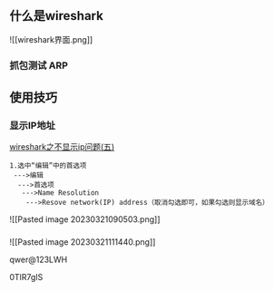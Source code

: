 ```toc
```

## 什么是wireshark
![[wireshark界面.png]]

### 抓包测试 ARP





## 使用技巧
### 显示IP地址
[wireshark之不显示ip问题(五)](https://blog.csdn.net/u010164190/article/details/117964725)
```
1.选中“编辑”中的首选项
 --->编辑
  --->首选项
   --->Name Resolution
    --->Resove network(IP) address（取消勾选即可，如果勾选则显示域名）
```
![[Pasted image 20230321090503.png]]

### 

![[Pasted image 20230321111440.png]]


qwer@123LWH

0TlR7gIS